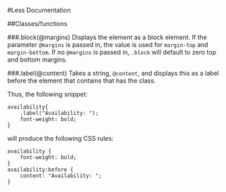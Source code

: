#Less Documentation

##Classes/functions

###.block(@margins)
Displays the element as a block element. If the parameter `@margins` is passed in, the value is used for `margin-top` and `margin-bottom`. If no `@margins` is passed in, `.block` will default to zero top and bottom margins.

###.label(@content)
Takes a string, `@content`, and displays this as a label before the element that contains that has the class.

Thus, the following snippet:
    
    availability{
        .label("Availability: ");
        font-weight: bold;
    }

will produce the following CSS rules:
	
	availability {
  		font-weight: bold;
	}
	availability:before {
  		content: "Availability: ";
	}
